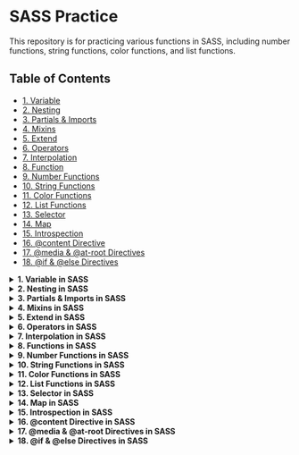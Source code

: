 # SASS Practice

This repository is for practicing various functions in SASS, including number functions, string functions, color functions, and list functions.

## Table of Contents

- [1. Variable](#variable)
- [2. Nesting](#nesting)
- [3. Partials & Imports](#partialsImports)
- [4. Mixins](#mixins)
- [5. Extend](#extend)
- [6. Operators](#operators)
- [7. Interpolation](#interpolation)
- [8. Function](#function)
- [9. Number Functions](#numberFunctions)
- [10. String Functions](#stringFunctions)
- [11. Color Functions](#colorFunctions)
- [12. List Functions](#listFunctions)
- [13. Selector ](#selector)
- [14. Map ](#map)
- [15. Introspection ](#introspection)
- [16. @content Directive ](#contentDirective)
- [17. @media & @at-root Directives ](#mediaAtRootDirective)
- [18. @if & @else Directives ](#ifElseDirective)

<details id="variable">
  <summary ><strong>1. Variable in SASS</strong></summary>

```scss
$primary: #3498db;
$text: #333;

button {
  background: $primary;
  color: $text;
}
```

</details>

<details id="nesting">
  <summary><strong>2. Nesting in SASS</strong></summary>

```scss
.container {
  width: 100%;
  padding: 20px;

  .header {
    font-size: 24px;
    color: #333;
  }

  .content {
    margin-top: 10px;
    font-size: 16px;

    p {
      color: #666;
    }
  }
}
```

</details>

<details id="partialsImports">
  <summary><strong>3. Partials & Imports in SASS</strong></summary>

```scss
// _variables.scss
$primary-color: #3498db;
$secondary-color: #2ecc71;
```

```scss
// styles.scss
@import "variables";

body {
  background-color: $primary-color;
}

.button {
  background-color: $secondary-color;
}
```

</details>

<details id="mixins">
  <summary><strong>4. Mixins in SASS</strong></summary>

```scss
// Mixin definition
@mixin button-styles($bg-color, $text-color) {
  background-color: $bg-color;
  color: $text-color;
  padding: 10px 20px;
  border-radius: 5px;
  border: none;
  font-size: 16px;

  &:hover {
    opacity: 0.8;
  }
}

// Using the mixin
.button-primary {
  @include button-styles(#3498db, white);
}

.button-secondary {
  @include button-styles(#2ecc71, white);
}
```

</details>

<details id="extend">
  <summary><strong>5. Extend in SASS</strong></summary>

```scss
// Base styles
.button {
  padding: 10px 20px;
  border-radius: 5px;
  border: none;
  font-size: 16px;
}

// Extend the base styles
.button-primary {
  @extend .button;
  background-color: #3498db;
  color: white;
}

.button-secondary {
  @extend .button;
  background-color: #2ecc71;
  color: white;
}
```

</details>

<details id="operators">
  <summary><strong>6. Operators in SASS</strong></summary>

```scss
// ===================== Arithmetic Operators =====================

// Addition (+)
$a: 5;
$b: 10;
$add: $a + $b; // Adds $a and $b, result = 15

// Subtraction (-)
$subtract: $b - $a; // Subtracts $a from $b, result = 5

// Multiplication (*)
$multiply: $a * 2; // Multiplies $a by 2, result = 10

// Division (/)
$divide: $b / $a; // Divides $b by $a, result = 2

// Modulus (%)
$modulus: $b % $a; // Divides $b by $a and returns the remainder, result = 0

// ===================== Comparison Operators =====================

// Equal to (==)
$is_equal: $a == $b; // Checks if $a is equal to $b, result = false

// Not equal to (!=)
$is_not_equal: $a != $b; // Checks if $a is not equal to $b, result = true

// Greater than (>)
$is_greater: $b > $a; // Checks if $b is greater than $a, result = true

// Less than (<)
$is_lesser: $a < $b; // Checks if $a is less than $b, result = true

// Greater than or equal to (>=)
$is_greater_or_equal: $b >= $a; // Checks if $b is greater than or equal to $a, result = true

// Less than or equal to (<=)
$is_lesser_or_equal: $a <= $b; // Checks if $a is less than or equal to $b, result = true

// ===================== Boolean Operators =====================

// AND (and)
$is_true: true and false; // Checks if both expressions are true, result = false

// OR (or)
$is_false: false or true; // Checks if at least one expression is true, result = true

// NOT (not)
$is_not_true: not true; // Inverts the boolean value of true, result = false

// ===================== String Operators =====================

// String Concatenation (+)
$string1: "Hello, ";
$string2: "world!";
$string_concat: $string1 + $string2; // Concatenates $string1 and $string2, result = "Hello, world!"

// ===================== Unary Operators =====================

// Negation (-)
$negate: -$a; // Negates the value of $a, result = -5

// ===================== List Operators =====================

// Join Lists (+)
$list1: 10px, 20px, 30px;
$list2: 40px, 50px;
$list_joined: $list1 + $list2; // Joins two lists, result = 10px, 20px, 30px, 40px, 50px

// List Separator (,)
$list: 10px, 20px, 30px; // Creates a list of values

// ===================== Example Output =====================

// Displaying results in a comment or for debugging purposes
// You can use these variables in your styles or debugging to see the results
// You could write the results to the console in a CSS rule if necessary:

.debug {
  content: "Addition result: #{$add}"; // Will output: "Addition result: 15"
  content: "Subtraction result: #{$subtract}"; // Will output: "Subtraction result: 5"
  content: "Multiplication result: #{$multiply}"; // Will output: "Multiplication result: 10"
  content: "Division result: #{$divide}"; // Will output: "Division result: 2"
  content: "Modulus result: #{$modulus}"; // Will output: "Modulus result: 0"
  content: "String Concatenation: #{$string_concat}"; // Will output: "String Concatenation: Hello, world!"
}
```

</details>

<details id="interpolation">
  <summary><strong>7. Interpolation in SASS</strong></summary>

```scss
// Mixin to set margin for a specific position (top, right, bottom, left)
@mixin margin($pistion, $unit) {
  margin-#{$pistion}: #{$unit}; // Dynamically set margin for the specified side
}

// Using the mixin to apply margin to different sides dynamically
.box1 {
  @include margin(top, 10px); // Apply margin-top: 10px
}

.box2 {
  @include margin(right, 15px); // Apply margin-right: 15px
}

.box3 {
  @include margin(bottom, 20px); // Apply margin-bottom: 20px
}

.box4 {
  @include margin(left, 25px); // Apply margin-left: 25px
}
```

</details>

<details id="function">
  <summary><strong>8. Functions in SASS</strong></summary>

```scss
// Function to calculate padding based on screen width
@function dynamic-padding($base-padding) {
  $viewport-width: 100vw; // 100% of viewport width
  $padding: $base-padding * ($viewport-width / 1000); // Scale padding with screen size (e.g., 1000px base)
  @return $padding;
}

// Applying dynamic padding to elements
.container {
  padding: dynamic-padding(20); // Will scale the padding based on screen size
}

.box {
  padding: dynamic-padding(10); // Smaller padding for the box
}
```

</details>

<details id="numberFunctions">
  <summary><strong>9. Number Functions in SASS</strong></summary>

```scss
// ===== Number Functions in SASS =====
padding: ceil(5.9);
padding: floor(2.9);
padding: round(2.4);
padding: max(1px, 4px);
padding: min(2px, 4px);
padding: percentage(0.76);
padding: comparable(11cm, 44mm);
padding: random(10px);
padding: unit(10rem);
padding: unitless(10);
```

</details>

<details id="stringFunctions"> 
<summary><strong>10. String Functions in SASS</strong></summary>

```scss
// ===== String Functions in SASS =====
font-family: quote(Poppins);
font-family: unquote("Poppins");
font-family: to-upper-case("Poppins");
font-family: to-lower-case("POPPINS");
font-family: str-length("POPPINS");
font-family: str-index("Helvitica Neue", "Neue");
font-family: str-insert("Helvitica Neue", " Mono", 15);
font-family: str-slice("Helvitica Neue", 11);
font-family: unique-id();
```

</details>

<details id="colorFunctions">
 <summary><strong>11. Color Functions in SASS</strong></summary>

```scss
// ===== Color Functions in SASS =====
background-color: $card-bg;
background-color: darken($card_white_bg, 10);
background-color: lighten($primary-color, 34);
background-color: adjust-hue($primary-color, 355);
background-color: saturate($primary-color, 100);
background-color: desaturate($primary-color, 90);
background-color: mix($primary-color, blue, 50);
background-color: transparentize($primary-color, 0.8);
```

</details>

<details id="listFunctions">
 <summary><strong>12. List Functions in SASS</strong></summary>

```scss
// ===== List Functions in SASS =====
$list: [10px 20px 30px 40px];
$list2: 50px, 60px, 70px, 80px;
padding: length($list);
padding: nth($list, 3);
padding: set-nth($list, 2, 23rem);
padding: join($list, $list2, comma);
padding: append($list, 11px, comma);
padding: zip($list, $list2);
padding: index($list, 300px);
padding: list-separator($list2);
padding: is-bracketed($list2);
```

</details>

<details id="selector">
  <summary><strong>13. Selector  in SASS</strong></summary>

```scss
// ===== selectors in sass =====
$selector: selector-nest("ul", "li"); // "ul li"
$selector: selector-append(".acb,", "_active"); // ".acb_active"
$selector: selector-replace("a.abc.extra", ".extra", ".sohan"); // "a.abc.sohan"
$selector: is-superselector("a", "nav a"); // true
$selector: simple-selectors("a.sohan"); // ["a", ".sohan"]
$selector: selector-unify("a.active", "a.deactive"); // "a"
$selector: selector-extend(
  "a.active",
  "a",
  "deactive"
); // "a.active, a.deactive"

#{$selector} {
  width: 10px;
}
```

</details>

<details id="map">
  <summary><strong>14. Map in SASS</strong></summary>

```scss
// ===== map in sass =====
$font-weight: (
  "thin": 100,
  "light": 300,
  "regular": 400,
  "medium": 500,
  "bold": 700,
  "black": 900,
);
$light_weight: (
  "thin": 100,
  "light": 300,
  "regular": 400,
  "medium": 500,
  "bold": 700,
  "black": 900,
);
$bold_weight: (
  "medium": 500,
  "bold": 700,
  "black": 900,
);

$map_merge: map-merge($light_weight, $bold_weight); // Merges both maps
$map_mr: map-remove(
  $light_weight,
  "bold"
); // Removes "bold" key from $light_weight

.test {
  font-weight: map-get(
    $font-weight,
    "thine"
  ); // null (incorrect key, should be "thin")
  font-weight: map-keys(
    $font-weight
  ); // ("thin", "light", "regular", "medium", "bold", "black")
  font-weight: map-values($font-weight); // (100, 300, 400, 500, 700, 900)
  font-weight: map-has-key($light_weight, "thin"); // true
}
```

</details>

<details id="introspection">
  <summary><strong>15. Introspection  in SASS</strong></summary>

```scss
$cha: "Arial";
$list: 10px 33px 55px;
$map: (
  "regular": 400,
  "medium": 500,
);
$num: 22px;

@mixin border_radius($radius) {
  border-radius: $radius;
}

@function adds($a, $b) {
  @return $a + $b;
}

.test {
  padding: variable-exists(num); // true (local scope variable $num exists)
  padding: global-variable-exists(
    num
  ); // true (global scope variable $num exists)
  padding: mixin-exists(
    border_radiuss
  ); // false (typo in mixin name, should be border_radius)
  padding: function-exists(adds); // true (function 'adds' exists)
  padding: type-of(map); // "map" (returns the type of $map)
  padding: inspect(num); // 22px (inspects and returns the value of $num)
}
```

</details>

<details id="contentDirective">
  <summary><strong>16. @content Directive  in SASS</strong></summary>

```scss
// use case 1
@mixin border_radius($radius) {
  --webkit-border-radius: $radius;
  --moz-border-radius: $radius;
  border-radius: $radius;
  @content;
}

.abc {
  @include border_radius(10px) {
    border-style: solid;
  }
}

// use case 2
@mixin test {
  #menu {
    @content;
  }
}
@include test {
  .block {
    color: green;
  }
}

// use case 3
@mixin hover {
  &:hover {
    @content;
  }
}
.button {
  border: 1px solid black;
  @include hover {
    border-width: 2px;
  }
}

body {
  background-color: grey;
}

// mixin media
@mixin media($breakpoint) {
  @media screen and (max-width: $breakpoint) {
    @content;
  }
}

@include media(1300px) {
  body {
    background-color: red;
  }
}

@include media(1000px) {
  body {
    background-color: green;
  }
}

@include media(800px) {
  body {
    background-color: blue;
  }
}
```

</details>

<details id="mediaAtRootDirective">
  <summary><strong>17.  @media & @at-root Directives  in SASS</strong></summary>

```scss
// ===== @media & @at-root Directives in sass =====

// use case 1
.container {
  width: 1100px;
  margin: 0px auto;

  @media screen and (max-width: 1150px) {
    width: 900px; // Applies at screen ≤ 1150px
  }
  @media screen and (max-width: 950px) {
    width: 700px; // Applies at screen ≤ 950px
  }
}

// use case 2
.item {
  color: red;

  @at-root {
    .item-wrapper {
      color: green; // Moved to root level (not nested inside .item)
      img {
        width: 100%;
        object-fit: cover;
      }
    }
  }

  .item-child {
    background-color: chartreuse; // Remains nested inside .item
  }
}

// use case 3
@media print {
  .container {
    font-size: 12px; // Scoped inside @media print
    color: green;

    @at-root (without: media) {
      font-size: 14px; // Pulled out of the @media print
      color: black; // These rules will be outside the print media query
    }
  }
}
```

</details>

<details id="ifElseDirective">
  <summary><strong>18. @if & @else Directives  in SASS</strong></summary>

```scss
@mixin box($value) {
  @if $value == "dark" {
    background-color: black;
    color: white;
  } @else if $value == "light" {
    background-color: lightgray;
    color: black;
  }
}

.mybox {
  @include box("dark");
  padding: 20px;
  margin: 100px;
  width: 200px;
  font-family: Arial, Helvetica, sans-serif;
}
```

</details>
